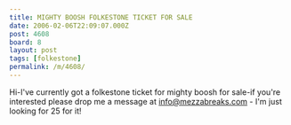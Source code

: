 ```yaml
---
title: MIGHTY BOOSH FOLKESTONE TICKET FOR SALE
date: 2006-02-06T22:09:07.000Z
post: 4608
board: 8
layout: post
tags: [folkestone]
permalink: /m/4608/
---
```

Hi-I've currently got a folkestone ticket for mighty boosh for sale-if you're interested please drop me a message at info@mezzabreaks.com - I'm just looking for 25 for it!
